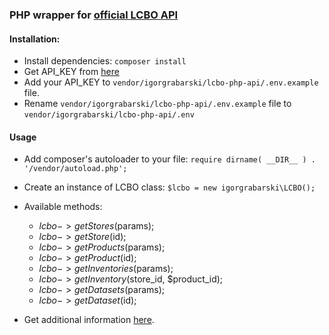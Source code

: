 ### PHP wrapper for [official LCBO API](https://lcboapi.com)

#### Installation:
* Install dependencies: `composer install`
* Get API_KEY from [here](https://lcboapi.com/manager/keys)
* Add your API_KEY to `vendor/igorgrabarski/lcbo-php-api/.env.example` file.
* Rename `vendor/igorgrabarski/lcbo-php-api/.env.example`
file to `vendor/igorgrabarski/lcbo-php-api/.env`

#### Usage
* Add composer's autoloader to your file:
    `require dirname( __DIR__ ) . '/vendor/autoload.php';`
* Create an instance of LCBO class:
    `$lcbo = new igorgrabarski\LCBO();`
* Available methods:
  - $lcbo->getStores($params);
  - $lcbo->getStore($id);
  - $lcbo->getProducts($params);
  - $lcbo->getProduct($id);
  - $lcbo->getInventories($params);
  - $lcbo->getInventory($store_id, $product_id);
  - $lcbo->getDatasets($params);
  - $lcbo->getDataset($id);
  
* Get additional information [here](https://lcboapi.com/docs/v1).
